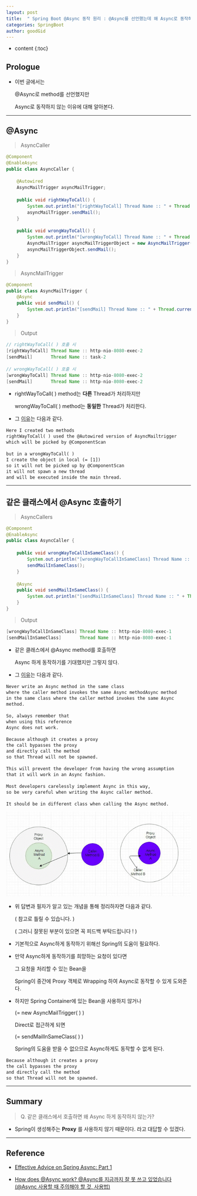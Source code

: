 ```yaml
---
layout: post
title:  " Spring Boot @Async 동작 원리 : @Async를 선언했는데 왜 Async로 동작하지 않을까? "
categories: SpringBoot
author: goodGid
---
```

* content
{:toc}

## Prologue

* 이번 글에서는 

  @Async로 method를 선언했지만
  
  Async로 동작하지 않는 이유에 대해 알아본다.


---

## @Async

> AsyncCaller

``` java
@Component
@EnableAsync
public class AsyncCaller {

    @Autowired
    AsyncMailTrigger asyncMailTrigger;

    public void rightWayToCall() {
        System.out.println("[rightWayToCall] Thread Name :: " + Thread.currentThread().getName());
        asyncMailTrigger.sendMail();
    }

    public void wrongWayToCall() {
        System.out.println("[wrongWayToCall] Thread Name :: " + Thread.currentThread().getName());
        AsyncMailTrigger asyncMailTriggerObject = new AsyncMailTrigger(); // [1]
        asyncMailTriggerObject.sendMail();
    }
}
```

> AsyncMailTrigger

``` java
@Component
public class AsyncMailTrigger {
    @Async
    public void sendMail() {
        System.out.println("[sendMail] Thread Name :: " + Thread.currentThread().getName());
    }
}
```


> Output

``` java
// rightWayToCall( ) 호출 시
[rightWayToCall] Thread Name :: http-nio-8080-exec-2
[sendMail]       Thread Name :: task-2

// wrongWayToCall( ) 호출 시
[wrongWayToCall] Thread Name :: http-nio-8080-exec-2
[sendMail]       Thread Name :: http-nio-8080-exec-2
```

* rightWayToCall( ) method는 **다른** Thread가 처리하지만

  wrongWayToCall( ) method는 **동일한** Thread가 처리한다.

* 그 [이유](https://dzone.com/articles/effective-advice-on-spring-async-part-1)는 다음과 같다.

```
Here I created two methods 
rightWayToCall( ) used the @Autowired version of AsyncMailtrigger 
which will be picked by @ComponentScan

but in a wrongWayToCall( )
I create the object in local (= [1])
so it will not be picked up by @ComponentScan
it will not spawn a new thread 
and will be executed inside the main thread.
```





---

## 같은 클래스에서 @Async 호출하기

> AsyncCallers

``` java
@Component
@EnableAsync
public class AsyncCaller {

    public void wrongWayToCallInSameClass() {
        System.out.println("[wrongWayToCallInSameClass] Thread Name :: " + Thread.currentThread().getName());
        sendMailInSameClass();
    }

    @Async
    public void sendMailInSameClass() {
        System.out.println("[sendMailInSameClass] Thread Name :: " + Thread.currentThread().getName());
    }
}
```

> Output

``` java
[wrongWayToCallInSameClass] Thread Name :: http-nio-8080-exec-1
[sendMailInSameClass]       Thread Name :: http-nio-8080-exec-1
```

* 같은 클래스에서 @Async method를 호출하면

  Async 하게 동작하기를 기대했지만 그렇지 않다.

* 그 [이유](https://dzone.com/articles/effective-advice-on-spring-async-part-1)는 다음과 같다.

```
Never write an Async method in the same class 
where the caller method invokes the same Async methodAsync method 
in the same class where the caller method invokes the same Async method. 

So, always remember that 
when using this reference
Async does not work.

Because although it creates a proxy
the call bypasses the proxy 
and directly call the method 
so that Thread will not be spawned. 

This will prevent the developer from having the wrong assumption 
that it will work in an Async fashion. 

Most developers carelessly implement Async in this way, 
so be very careful when writing the Async caller method. 

It should be in different class when calling the Async method.
```

![](/assets/img/spring/SpringBoot-Why-doesn't-it-work-with-Async_1.png)

* 위 답변과 필자가 알고 있는 개념을 통해 정리하자면 다음과 같다.

  ( 참고로 틀릴 수 있습니다. )

  ( 그러니 잘못된 부분이 있으면 꼭 피드백 부탁드립니다 ! )

* 기본적으로 Async하게 동작하기 위해선 Spring의 도움이 필요하다.

* 만약 Async하게 동작하기를 희망하는 요청이 있다면

  그 요청을 처리할 수 있는 Bean을

  Spring이 중간에 Proxy 객체로 Wrapping 하여 Async로 동작할 수 있게 도와준다.

* 하지만 Spring Container에 있는 Bean을 사용하지 않거나

  (= new AsyncMailTrigger( ) )

  Direct로 접근하게 되면

  (= sendMailInSameClass( ) )

  Spring의 도움을 받을 수 없으므로 Async하게도 동작할 수 없게 된다.

```
Because although it creates a proxy
the call bypasses the proxy 
and directly call the method 
so that Thread will not be spawned. 
```


---

## Summary

> Q. 같은 클래스에서 호출하면 왜 Async 하게 동작하지 않는가?

* Spring이 생성해주는 **Proxy** 를 사용하지 않기 때문이다. 라고 대답할 수 있겠다.

---

## Reference

* [Effective Advice on Spring Async: Part 1](https://dzone.com/articles/effective-advice-on-spring-async-part-1)

* [How does @Async work? @Async를 지금까지 잘 못 쓰고 있었습니다(@Async 사용할 때 주의해야 할 것, 사용법)](https://jeong-pro.tistory.com/187)